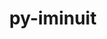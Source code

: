 ---
title: "py-iminuit"
layout: cache
categories: [package, develop]
meta: {"compilers": ["gcc@11.4.0"], "num_specs": 12, "num_specs_by_stack": {"hep": 12, "root": 12}, "oss": ["ubuntu22.04"], "platforms": ["linux"], "stacks": ["hep", "root"], "targets": ["x86_64_v3"], "versions": ["2.21.3"]}
spec_details: [{"compiler": "gcc@11.4.0", "hash": "4su65bmnl57rqo6oh43cum2bt3e24k3d", "os": "ubuntu22.04", "platform": "linux", "size": "-", "stacks": ["hep", "root"], "target": "x86_64_v3", "variants": ["build_system=python_pip"], "versions": ["2.21.3"]}, {"compiler": "gcc@11.4.0", "hash": "6cei4ma5axcus3mqblypnq6svpc5727z", "os": "ubuntu22.04", "platform": "linux", "size": "-", "stacks": ["hep", "root"], "target": "x86_64_v3", "variants": ["build_system=python_pip"], "versions": ["2.21.3"]}, {"compiler": "gcc@11.4.0", "hash": "c6ogngnct3bk3woepyk4pnwvqp6g5bz7", "os": "ubuntu22.04", "platform": "linux", "size": "-", "stacks": ["hep", "root"], "target": "x86_64_v3", "variants": ["build_system=python_pip"], "versions": ["2.21.3"]}, {"compiler": "gcc@11.4.0", "hash": "esbpbru72xquk47fzznw3ja4l72p2bnv", "os": "ubuntu22.04", "platform": "linux", "size": "-", "stacks": ["hep", "root"], "target": "x86_64_v3", "variants": ["build_system=python_pip"], "versions": ["2.21.3"]}, {"compiler": "gcc@11.4.0", "hash": "ja7d75mvhkk53pxmlejw3tl2cpim3hl7", "os": "ubuntu22.04", "platform": "linux", "size": "-", "stacks": ["hep", "root"], "target": "x86_64_v3", "variants": ["build_system=python_pip"], "versions": ["2.21.3"]}, {"compiler": "gcc@11.4.0", "hash": "karwxauqlkkhubl4kru43asqpgsye3yb", "os": "ubuntu22.04", "platform": "linux", "size": "-", "stacks": ["hep", "root"], "target": "x86_64_v3", "variants": ["build_system=python_pip"], "versions": ["2.21.3"]}, {"compiler": "gcc@11.4.0", "hash": "lmjrtyzblgyp6ppvel43xs2bdqvu23ov", "os": "ubuntu22.04", "platform": "linux", "size": "-", "stacks": ["hep", "root"], "target": "x86_64_v3", "variants": ["build_system=python_pip"], "versions": ["2.21.3"]}, {"compiler": "gcc@11.4.0", "hash": "ly5ph4vzsyewsdsi4i4wenp2vvb4zy7u", "os": "ubuntu22.04", "platform": "linux", "size": "-", "stacks": ["hep", "root"], "target": "x86_64_v3", "variants": ["build_system=python_pip"], "versions": ["2.21.3"]}, {"compiler": "gcc@11.4.0", "hash": "skyuciiwodejj6nmtm27x56nwioe5yg7", "os": "ubuntu22.04", "platform": "linux", "size": "-", "stacks": ["hep", "root"], "target": "x86_64_v3", "variants": ["build_system=python_pip"], "versions": ["2.21.3"]}, {"compiler": "gcc@11.4.0", "hash": "t6zwzz4l3p5fnbcxuxkzrs2qllqmvjoe", "os": "ubuntu22.04", "platform": "linux", "size": "-", "stacks": ["hep", "root"], "target": "x86_64_v3", "variants": ["build_system=python_pip"], "versions": ["2.21.3"]}, {"compiler": "gcc@11.4.0", "hash": "toeshciysamku5m6dhvrrjwhr3qimfug", "os": "ubuntu22.04", "platform": "linux", "size": "-", "stacks": ["hep", "root"], "target": "x86_64_v3", "variants": ["build_system=python_pip"], "versions": ["2.21.3"]}, {"compiler": "gcc@11.4.0", "hash": "u4cycugevrcfhjncrwa2zkvo2vlfjyf4", "os": "ubuntu22.04", "platform": "linux", "size": "-", "stacks": ["hep", "root"], "target": "x86_64_v3", "variants": ["build_system=python_pip"], "versions": ["2.21.3"]}]
---